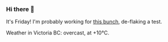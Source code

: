 ### Hi there :wave:

It's Friday! I'm probably working for [this bunch](https://github.com/kohofinancial), de-flaking a test.

Weather in Victoria BC: overcast, at +10°C.
